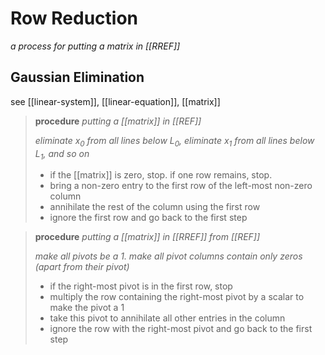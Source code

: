 # Row Reduction

_a process for putting a matrix in [[RREF]]_

## Gaussian Elimination

see [[linear-system]], [[linear-equation]], [[matrix]]

> **procedure** _putting a [[matrix]] in [[REF]]_
>
> _eliminate $x_0$ from all lines below $L_0$, eliminate $x_1$ from all lines below $L_1$, and so on_
>
> - if the [[matrix]] is zero, stop. if one row remains, stop.
> - bring a non-zero entry to the first row of the left-most non-zero column
> - annihilate the rest of the column using the first row
> - ignore the first row and go back to the first step

> **procedure** _putting a [[matrix]] in [[RREF]] from [[REF]]_
>
> _make all pivots be a $1$. make all pivot columns contain only zeros (apart from their pivot)_
>
> - if the right-most pivot is in the first row, stop
> - multiply the row containing the right-most pivot by a scalar to make the pivot a $1$
> - take this pivot to annihilate all other entries in the column
> - ignore the row with the right-most pivot and go back to the first step
